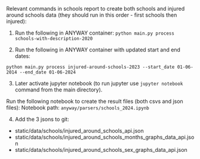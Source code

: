 Relevant commands in schools report to create both schools and injured around schools data (they should run in this order - first schools then injured):

1. Run the following in ANYWAY container:
`python main.py process schools-with-description-2020`

2. Run the following in ANYWAY container with updated start and end dates:

`python main.py process injured-around-schools-2023 --start_date 01-06-2014 --end_date 01-06-2024`

3. Later activate jupyter notebook (to run jupyter use `jupyter notebook` command from the main directory).

Run the following notebook to create the result files (both csvs and json files):
Notebook path: `anyway/parsers/schools_2024.ipynb`

4. Add the 3 jsons to git:
- static/data/schools/injured_around_schools_api.json
- static/data/schools/injured_around_schools_months_graphs_data_api.json
- static/data/schools/injured_around_schools_sex_graphs_data_api.json